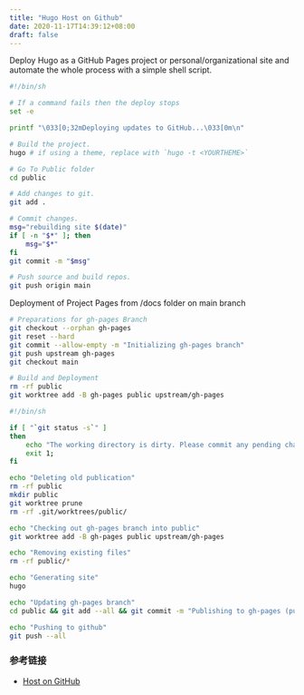 ```yaml
---
title: "Hugo Host on Github"
date: 2020-11-17T14:39:12+08:00
draft: false
---
```


Deploy Hugo as a GitHub Pages project or personal/organizational site and automate the whole process with a simple shell script.

```bash
#!/bin/sh

# If a command fails then the deploy stops
set -e

printf "\033[0;32mDeploying updates to GitHub...\033[0m\n"

# Build the project.
hugo # if using a theme, replace with `hugo -t <YOURTHEME>`

# Go To Public folder
cd public

# Add changes to git.
git add .

# Commit changes.
msg="rebuilding site $(date)"
if [ -n "$*" ]; then
	msg="$*"
fi
git commit -m "$msg"

# Push source and build repos.
git push origin main
```


Deployment of Project Pages from /docs folder on main branch 


```bash
# Preparations for gh-pages Branch
git checkout --orphan gh-pages
git reset --hard
git commit --allow-empty -m "Initializing gh-pages branch"
git push upstream gh-pages
git checkout main

# Build and Deployment
rm -rf public
git worktree add -B gh-pages public upstream/gh-pages
```

```bash
#!/bin/sh

if [ "`git status -s`" ]
then
    echo "The working directory is dirty. Please commit any pending changes."
    exit 1;
fi

echo "Deleting old publication"
rm -rf public
mkdir public
git worktree prune
rm -rf .git/worktrees/public/

echo "Checking out gh-pages branch into public"
git worktree add -B gh-pages public upstream/gh-pages

echo "Removing existing files"
rm -rf public/*

echo "Generating site"
hugo

echo "Updating gh-pages branch"
cd public && git add --all && git commit -m "Publishing to gh-pages (publish.sh)"

echo "Pushing to github"
git push --all
```

### 参考链接 

- [Host on GitHub](https://gohugo.io/hosting-and-deployment/hosting-on-github/)